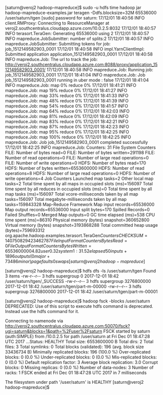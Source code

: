 [saturn@veroj2 hadoop-mapreduce]$ sudo -u hdfs time hadoop jar hadoop-mapreduce-examples.jar teragen  -Ddfs.blocksize=32M  65536000 /user/saturn/tgen
[sudo] password for saturn: 
17/12/01 18:40:56 INFO client.RMProxy: Connecting to ResourceManager at veroj2.southcentralus.cloudapp.azure.com/10.0.2.5:8032
17/12/01 18:40:57 INFO terasort.TeraGen: Generating 65536000 using 2
17/12/01 18:40:57 INFO mapreduce.JobSubmitter: number of splits:2
17/12/01 18:40:57 INFO mapreduce.JobSubmitter: Submitting tokens for job: job_1512149582903_0001
17/12/01 18:40:58 INFO impl.YarnClientImpl: Submitted application application_1512149582903_0001
17/12/01 18:40:58 INFO mapreduce.Job: The url to track the job: http://veroj2.southcentralus.cloudapp.azure.com:8088/proxy/application_1512149582903_0001/
17/12/01 18:40:58 INFO mapreduce.Job: Running job: job_1512149582903_0001
17/12/01 18:41:04 INFO mapreduce.Job: Job job_1512149582903_0001 running in uber mode : false
17/12/01 18:41:04 INFO mapreduce.Job:  map 0% reduce 0%
17/12/01 18:41:21 INFO mapreduce.Job:  map 19% reduce 0%
17/12/01 18:41:27 INFO mapreduce.Job:  map 33% reduce 0%
17/12/01 18:41:33 INFO mapreduce.Job:  map 48% reduce 0%
17/12/01 18:41:39 INFO mapreduce.Job:  map 54% reduce 0%
17/12/01 18:41:57 INFO mapreduce.Job:  map 64% reduce 0%
17/12/01 18:42:03 INFO mapreduce.Job:  map 81% reduce 0%
17/12/01 18:42:09 INFO mapreduce.Job:  map 83% reduce 0%
17/12/01 18:42:21 INFO mapreduce.Job:  map 87% reduce 0%
17/12/01 18:42:23 INFO mapreduce.Job:  map 95% reduce 0%
17/12/01 18:42:25 INFO mapreduce.Job:  map 100% reduce 0%
17/12/01 18:42:25 INFO mapreduce.Job: Job job_1512149582903_0001 completed successfully
17/12/01 18:42:25 INFO mapreduce.Job: Counters: 31
	File System Counters
		FILE: Number of bytes read=0
		FILE: Number of bytes written=291198
		FILE: Number of read operations=0
		FILE: Number of large read operations=0
		FILE: Number of write operations=0
		HDFS: Number of bytes read=170
		HDFS: Number of bytes written=6553600000
		HDFS: Number of read operations=8
		HDFS: Number of large read operations=0
		HDFS: Number of write operations=4
	Job Counters 
		Launched map tasks=2
		Other local map tasks=2
		Total time spent by all maps in occupied slots (ms)=156097
		Total time spent by all reduces in occupied slots (ms)=0
		Total time spent by all map tasks (ms)=156097
		Total vcore-milliseconds taken by all map tasks=156097
		Total megabyte-milliseconds taken by all map tasks=159843328
	Map-Reduce Framework
		Map input records=65536000
		Map output records=65536000
		Input split bytes=170
		Spilled Records=0
		Failed Shuffles=0
		Merged Map outputs=0
		GC time elapsed (ms)=538
		CPU time spent (ms)=86310
		Physical memory (bytes) snapshot=360652800
		Virtual memory (bytes) snapshot=3193868288
		Total committed heap usage (bytes)=759693312
	org.apache.hadoop.examples.terasort.TeraGen$Counters
		CHECKSUM=140750829423462787
	File Input Format Counters 
		Bytes Read=0
	File Output Format Counters 
		Bytes Written=6553600000
4.82user 0.32system 1:31.52elapsed 5%CPU (0avgtext+0avgdata 236560maxresident)k
0inputs+1896outputs (0major+73486minor)pagefaults 0swaps
[saturn@veroj2 hadoop-mapreduce]$ 



[saturn@veroj2 hadoop-mapreduce]$ hdfs dfs -ls /user/saturn/tgen
Found 3 items
-rw-r--r--   3 hdfs supergroup          0 2017-12-01 18:42 /user/saturn/tgen/_SUCCESS
-rw-r--r--   3 hdfs supergroup 3276800000 2017-12-01 18:42 /user/saturn/tgen/part-m-00000
-rw-r--r--   3 hdfs supergroup 3276800000 2017-12-01 18:42 /user/saturn/tgen/part-m-00001



[saturn@veroj2 hadoop-mapreduce]$ hadoop fsck -blocks /user/saturn
DEPRECATED: Use of this script to execute hdfs command is deprecated.
Instead use the hdfs command for it.

Connecting to namenode via http://veroj2.southcentralus.cloudapp.azure.com:50070/fsck?ugi=saturn&blocks=1&path=%2Fuser%2Fsaturn
FSCK started by saturn (auth:SIMPLE) from /10.0.2.5 for path /user/saturn at Fri Dec 01 18:47:28 UTC 2017
...Status: HEALTHY
 Total size:	6553600000 B
 Total dirs:	2
 Total files:	3
 Total symlinks:		0
 Total blocks (validated):	196 (avg. block size 33436734 B)
 Minimally replicated blocks:	196 (100.0 %)
 Over-replicated blocks:	0 (0.0 %)
 Under-replicated blocks:	0 (0.0 %)
 Mis-replicated blocks:		0 (0.0 %)
 Default replication factor:	3
 Average block replication:	3.0
 Corrupt blocks:		0
 Missing replicas:		0 (0.0 %)
 Number of data-nodes:		3
 Number of racks:		1
FSCK ended at Fri Dec 01 18:47:28 UTC 2017 in 7 milliseconds


The filesystem under path '/user/saturn' is HEALTHY
[saturn@veroj2 hadoop-mapreduce]$ 





